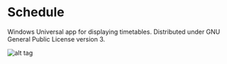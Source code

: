 Schedule
========

Windows Universal app for displaying timetables. Distributed under GNU General Public
License version 3.

![alt tag](http://cdn.marketplaceimages.windowsphone.com/v8/images/f4526990-ebe0-452c-8ed4-34cf05c65ef4?imageType=ws_screenshot_large&rotation=0)
